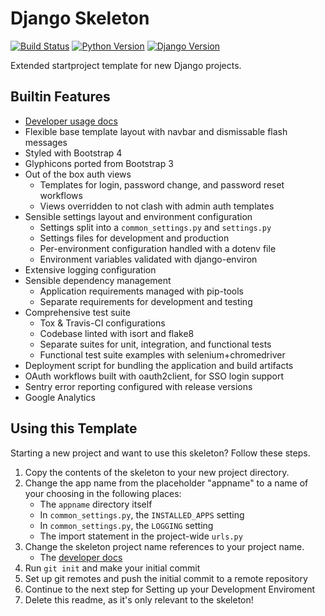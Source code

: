 # Django Skeleton

[![Build Status](https://travis-ci.org/ITNG/django-skeleton.svg?branch=master)](https://travis-ci.org/ITNG/django-skeleton)
[![Python Version](https://img.shields.io/badge/Python-3.6-blue.svg)]()
[![Django Version](https://img.shields.io/badge/Django-1.11-blue.svg)]()


Extended startproject template for new Django projects.

## Builtin Features

- [Developer usage docs](.docs)
- Flexible base template layout with navbar and dismissable flash messages
- Styled with Bootstrap 4
- Glyphicons ported from Bootstrap 3
- Out of the box auth views
    - Templates for login, password change, and password reset workflows
    - Views overridden to not clash with admin auth templates
- Sensible settings layout and environment configuration
    - Settings split into a `common_settings.py` and `settings.py`
    - Settings files for development and production
    - Per-environment configuration handled with a dotenv file
    - Environment variables validated with django-environ
- Extensive logging configuration
- Sensible dependency management
    - Application requirements managed with pip-tools
    - Separate requirements for development and testing
- Comprehensive test suite
    - Tox & Travis-CI configurations
    - Codebase linted with isort and flake8
    - Separate suites for unit, integration, and functional tests
    - Functional test suite examples with selenium+chromedriver
- Deployment script for bundling the application and build artifacts
- OAuth workflows built with oauth2client, for SSO login support
- Sentry error reporting configured with release versions
- Google Analytics


## Using this Template

Starting a new project and want to use this skeleton? Follow these steps.

1. Copy the contents of the skeleton to your new project directory.
2. Change the app name from the placeholder "appname" to a name of your
choosing in the following places:
    - The `appname` directory itself
    - In `common_settings.py`, the `INSTALLED_APPS` setting
    - In `common_settings.py`, the `LOGGING` setting
    - The import statement in the project-wide `urls.py`
3. Change the skeleton project name references to your project name.
    - The [developer docs](.docs)
4. Run `git init` and make your initial commit
5. Set up git remotes and push the initial commit to a remote repository
6. Continue to the next step for Setting up your Development Enviroment
7. Delete this readme, as it's only relevant to the skeleton!
